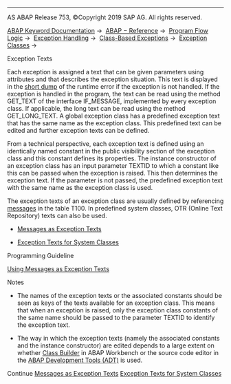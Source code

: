   

* * *

AS ABAP Release 753, ©Copyright 2019 SAP AG. All rights reserved.

[ABAP Keyword Documentation](javascript:call_link\('abenabap.htm'\)) →  [ABAP − Reference](javascript:call_link\('abenabap_reference.htm'\)) →  [Program Flow Logic](javascript:call_link\('abenabap_flow_logic.htm'\)) →  [Exception Handling](javascript:call_link\('abenabap_exceptions.htm'\)) →  [Class-Based Exceptions](javascript:call_link\('abenexceptions.htm'\)) →  [Exception Classes](javascript:call_link\('abenexceptions_classes.htm'\)) → 

Exception Texts

Each exception is assigned a text that can be given parameters using attributes and that describes the exception situation. This text is displayed in the [short dump](javascript:call_link\('abenshort_dump_glosry.htm'\) "Glossary Entry") of the runtime error if the exception is not handled. If the exception is handled in the program, the text can be read using the method GET\_TEXT of the interface IF\_MESSAGE, implemented by every exception class. If applicable, the long text can be read using the method GET\_LONG\_TEXT. A global exception class has a predefined exception text that has the same name as the exception class. This predefined text can be edited and further exception texts can be defined.

From a technical perspective, each exception text is defined using an identically named constant in the public visibility section of the exception class and this constant defines its properties. The instance constructor of an exception class has an input parameter TEXTID to which a constant like this can be passed when the exception is raised. This then determines the exception text. If the parameter is not passed, the predefined exception text with the same name as the exception class is used.

The exception texts of an exception class are usually defined by referencing [messages](javascript:call_link\('abenmessage_glosry.htm'\) "Glossary Entry") in the table T100. In predefined system classes, OTR (Online Text Repository) texts can also be used.

-   [Messages as Exception Texts](javascript:call_link\('abenexception_texts_t100.htm'\))

-   [Exception Texts for System Classes](javascript:call_link\('abenexception_texts_internal.htm'\))

Programming Guideline

[Using Messages as Exception Texts](javascript:call_link\('abenexception_texts_guidl.htm'\) "Guideline")

Notes

-   The names of the exception texts or the associated constants should be seen as keys of the texts available for an exception class. This means that when an exception is raised, only the exception class constants of the same name should be passed to the parameter TEXTID to identify the exception text.

-   The way in which the exception texts (namely the associated constants and the instance constructor) are edited depends to a large extent on whether [Class Builder](javascript:call_link\('abenclass_builder_glosry.htm'\) "Glossary Entry") in ABAP Workbench or the source code editor in the [ABAP Development Tools (ADT)](javascript:call_link\('abenadt_glosry.htm'\) "Glossary Entry") is used.

Continue
[Messages as Exception Texts](javascript:call_link\('abenexception_texts_t100.htm'\))
[Exception Texts for System Classes](javascript:call_link\('abenexception_texts_internal.htm'\))